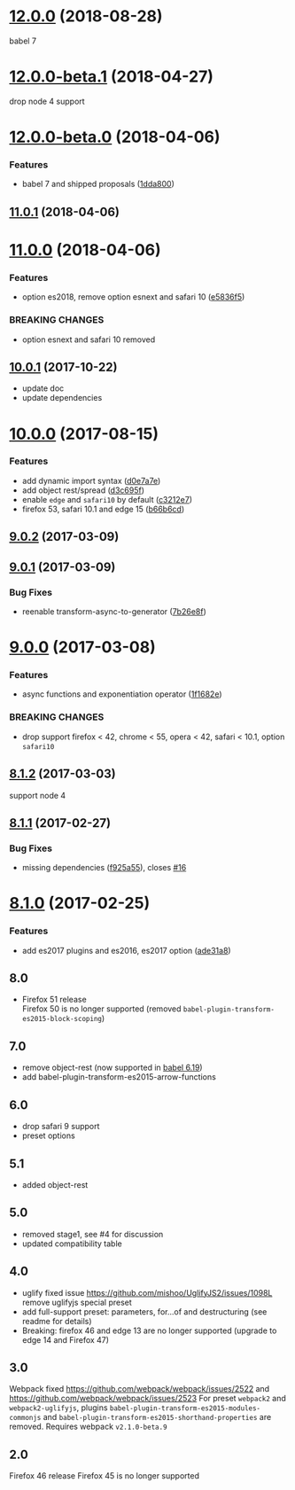 <a name="12.0.0"></a>
# [12.0.0](https://github.com/christophehurpeau/babel-preset-modern-browsers/compare/v12.0.0-beta.1...v12.0.0) (2018-08-28)

babel 7


<a name="12.0.0-beta.1"></a>
# [12.0.0-beta.1](https://github.com/christophehurpeau/babel-preset-modern-browsers/compare/v12.0.0-beta.0...v12.0.0-beta.1) (2018-04-27)

drop node 4 support


<a name="12.0.0-beta.0"></a>
# [12.0.0-beta.0](https://github.com/christophehurpeau/babel-preset-modern-browsers/compare/v11.0.1...v12.0.0-beta.0) (2018-04-06)


### Features

* babel 7 and shipped proposals ([1dda800](https://github.com/christophehurpeau/babel-preset-modern-browsers/commit/1dda800))


<a name="11.0.1"></a>
## [11.0.1](https://github.com/christophehurpeau/babel-preset-modern-browsers/compare/v11.0.0...v11.0.1) (2018-04-06)


<a name="11.0.0"></a>
# [11.0.0](https://github.com/christophehurpeau/babel-preset-modern-browsers/compare/v10.0.1...v11.0.0) (2018-04-06)


### Features

* option es2018, remove option esnext and safari 10 ([e5836f5](https://github.com/christophehurpeau/babel-preset-modern-browsers/commit/e5836f5))


### BREAKING CHANGES

* option esnext and safari 10 removed


<a name="10.0.1"></a>
## [10.0.1](https://github.com/christophehurpeau/babel-preset-modern-browsers/compare/v10.0.0...v10.0.1) (2017-10-22)

- update doc
- update dependencies


<a name="10.0.0"></a>
# [10.0.0](https://github.com/christophehurpeau/babel-preset-modern-browsers/compare/v9.0.2...v10.0.0) (2017-08-15)


### Features

* add dynamic import syntax ([d0e7a7e](https://github.com/christophehurpeau/babel-preset-modern-browsers/commit/d0e7a7e))
* add object rest/spread ([d3c695f](https://github.com/christophehurpeau/babel-preset-modern-browsers/commit/d3c695f))
* enable `edge` and `safari10` by default ([c3212e7](https://github.com/christophehurpeau/babel-preset-modern-browsers/commit/c3212e7))
* firefox 53, safari 10.1 and edge 15 ([b66b6cd](https://github.com/christophehurpeau/babel-preset-modern-browsers/commit/b66b6cd))


<a name="9.0.2"></a>
## [9.0.2](https://github.com/christophehurpeau/babel-preset-modern-browsers/compare/v9.0.1...v9.0.2) (2017-03-09)


<a name="9.0.1"></a>
## [9.0.1](https://github.com/christophehurpeau/babel-preset-modern-browsers/compare/v9.0.0...v9.0.1) (2017-03-09)


### Bug Fixes

* reenable transform-async-to-generator ([7b26e8f](https://github.com/christophehurpeau/babel-preset-modern-browsers/commit/7b26e8f))


<a name="9.0.0"></a>
# [9.0.0](https://github.com/christophehurpeau/babel-preset-modern-browsers/compare/v8.1.2...v9.0.0) (2017-03-08)


### Features

* async functions and exponentiation operator ([1f1682e](https://github.com/christophehurpeau/babel-preset-modern-browsers/commit/1f1682e))


### BREAKING CHANGES

* drop support firefox < 42, chrome < 55, opera < 42, safari < 10.1, option `safari10`


<a name="8.1.2"></a>
## [8.1.2](https://github.com/christophehurpeau/babel-preset-modern-browsers/compare/v8.1.1...v8.1.2) (2017-03-03)

support node 4


<a name="8.1.1"></a>
## [8.1.1](https://github.com/christophehurpeau/babel-preset-modern-browsers/compare/v8.1.0...v8.1.1) (2017-02-27)


### Bug Fixes

* missing dependencies ([f925a55](https://github.com/christophehurpeau/babel-preset-modern-browsers/commit/f925a55)), closes [#16](https://github.com/christophehurpeau/babel-preset-modern-browsers/issues/16)


<a name="8.1.0"></a>
# [8.1.0](https://github.com/christophehurpeau/babel-preset-modern-browsers/compare/v8.0.0...v8.1.0) (2017-02-25)


### Features

* add es2017 plugins and es2016, es2017 option ([ade31a8](https://github.com/christophehurpeau/babel-preset-modern-browsers/commit/ade31a8))


## 8.0

- Firefox 51 release   
Firefox 50 is no longer supported (removed `babel-plugin-transform-es2015-block-scoping`)
 
 
## 7.0

- remove object-rest (now supported in [babel 6.19](https://babeljs.io/blog/2016/11/16/6.19.0))
- add babel-plugin-transform-es2015-arrow-functions

## 6.0

- drop safari 9 support
- preset options

## 5.1

- added object-rest

## 5.0

- removed stage1, see #4 for discussion
- updated compatibility table

## 4.0

- uglify fixed issue https://github.com/mishoo/UglifyJS2/issues/1098L remove uglifyjs special preset
- add full-support preset: parameters, for...of and destructuring (see readme for details)
- Breaking: firefox 46 and edge 13 are no longer supported (upgrade to edge 14 and Firefox 47)

## 3.0

Webpack fixed https://github.com/webpack/webpack/issues/2522 and https://github.com/webpack/webpack/issues/2523
For preset `webpack2` and `webpack2-uglifyjs`, plugins `babel-plugin-transform-es2015-modules-commonjs` and `babel-plugin-transform-es2015-shorthand-properties` are removed.
Requires webpack `v2.1.0-beta.9`


## 2.0

Firefox 46 release
Firefox 45 is no longer supported
